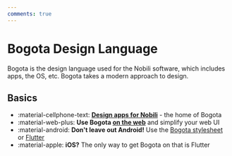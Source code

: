 ```yaml
---
comments: true
---
```


# Bogota Design Language

Bogota is the design language used for the Nobili software, which includes apps, the OS, etc.
Bogota takes a modern approach to design.

## Basics
<div class="grid cards" markdown>

- :material-cellphone-text: __[Design apps for Nobili](nobili_apps)__ - the home of Bogota
- :material-web-plus: __Use Bogota [on the web](nobili_css)__ and simplify your web UI
- :material-android: __Don't leave out Android!__ Use the [Bogota stylesheet](android_bogota_style) or [Flutter](bogota_flutter)
- :material-apple: __iOS?__ The only way to get Bogota on that is Flutter

</div>
